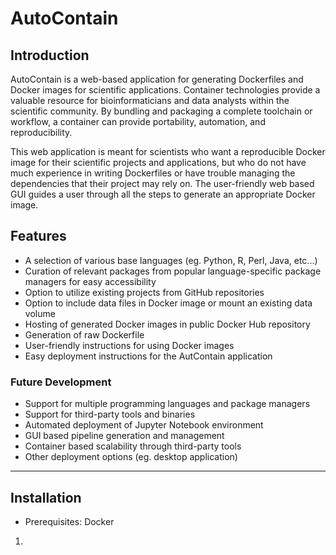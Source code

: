 # AutoContain

## Introduction
AutoContain is a web-based application for generating Dockerfiles and Docker images for scientific applications. Container technologies provide a valuable resource for bioinformaticians and data analysts within the scientific community. By bundling and packaging a complete toolchain or workflow, a container can provide portability, automation, and reproducibility.    

This web application is meant for scientists who want a reproducible Docker image for their scientific projects and applications, but who do not have much experience in writing Dockerfiles or have trouble managing the dependencies that their project may rely on. The user-friendly web based GUI guides a user through all the steps to generate an appropriate Docker image.

## Features
* A selection of various base languages (eg. Python, R, Perl, Java, etc...)
* Curation of relevant packages from popular language-specific package managers for easy accessibility
* Option to utilize existing projects from GitHub repositories
* Option to include data files in Docker image or mount an existing data volume
* Hosting of generated Docker images in public Docker Hub repository
* Generation of raw Dockerfile 
* User-friendly instructions for using Docker images
* Easy deployment instructions for the AutContain application

### Future Development
* Support for multiple programming languages and package managers
* Support for third-party tools and binaries
* Automated deployment of Jupyter Notebook environment
* GUI based pipeline generation and management
* Container based scalability through third-party tools
* Other deployment options (eg. desktop application)

-----

## Installation
* Prerequisites: Docker

1. 
